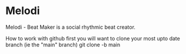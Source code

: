 # Melodi
Melodi - Beat Maker is a social rhythmic beat creator.

How to work with github 
first you will want to clone your most upto date branch (ie the "main" branch)
git clone -b main 
